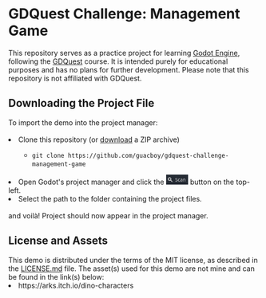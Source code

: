<h1>
  GDQuest Challenge: Management Game
</h1>
This repository serves as a practice project for learning <a href="https://godotengine.org">Godot Engine</a>, following the <a href="https://www.gdquest.com">GDQuest</a> course. It is intended purely for educational purposes and has no plans for further development. Please note that this repository is not affiliated with GDQuest.
<h2>
  Downloading the Project File
</h2>
To import the demo into the project manager:
<br>
<br>
<li>
  Clone this repository (or
  <a href="https://github.com/guacboy/gdquest-challenge-management-game/archive/refs/heads/main.zip">
    download</a>
  a ZIP archive)
</li>
<ul>
  <ul>
    <li><code>git clone https://github.com/guacboy/gdquest-challenge-management-game</code></li>
  </ul>
</ul>
<li>
  Open Godot's project manager and click the
  <img src="scan_button.png" style="height: 20px">
  button on the top-left.
</li>
<li>
  Select the path to the folder containing the project files.
</li>
<br>
and voilà! Project should now appear in the project manager.
<h2>
  License and Assets
</h2>
This demo is distributed under the terms of the MIT license, as described in the <a href="https://github.com/guacboy/gdquest-challenge-management-game/blob/main/LICENSE">LICENSE.md</a> file. The asset(s) used for this demo are not mine and can be found in the link(s) below:
<li>
  https://arks.itch.io/dino-characters
</li>
